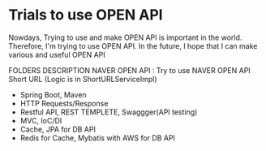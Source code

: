 # Trials to use OPEN API

Nowdays, Trying to use and make OPEN API is important in the world.
Therefore, I'm trying to use OPEN API. In the future, I hope that I can make various and useful OPEN API

FOLDERS DESCRIPTION
NAVER OPEN API : Try to use NAVER OPEN API
Short URL (Logic is in ShortURLServiceImpl)
- Spring Boot, Maven
- HTTP Requests/Response
- Restful API, REST TEMPLETE, Swaggger(API testing)
- MVC, IoC/DI
- Cache, JPA for DB API
- Redis for Cache, Mybatis with AWS for DB API
